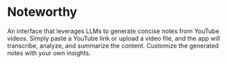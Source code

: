 # Noteworthy
An interface that leverages LLMs to generate concise notes from YouTube videos. Simply paste a YouTube link or upload a video file, and the app will transcribe, analyze, and summarize the content. Customize the generated notes with your own insights.
